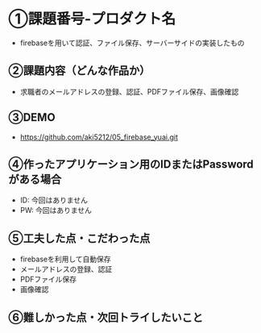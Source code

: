 # ①課題番号-プロダクト名

- firebaseを用いて認証、ファイル保存、サーバーサイドの実装したもの

## ②課題内容（どんな作品か）

- 求職者のメールアドレスの登録、認証、PDFファイル保存、画像確認

## ③DEMO

- https://github.com/aki5212/05_firebase_yuai.git

## ④作ったアプリケーション用のIDまたはPasswordがある場合

- ID: 今回はありません
- PW: 今回はありません

## ⑤工夫した点・こだわった点

- firebaseを利用して自動保存
- メールアドレスの登録、認証
- PDFファイル保存
- 画像確認

## ⑥難しかった点・次回トライしたいこと
